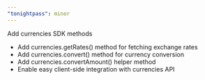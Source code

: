 ```yaml
---
"tonightpass": minor
---
```


Add currencies SDK methods

- Add currencies.getRates() method for fetching exchange rates
- Add currencies.convert() method for currency conversion  
- Add currencies.convertAmount() helper method
- Enable easy client-side integration with currencies API